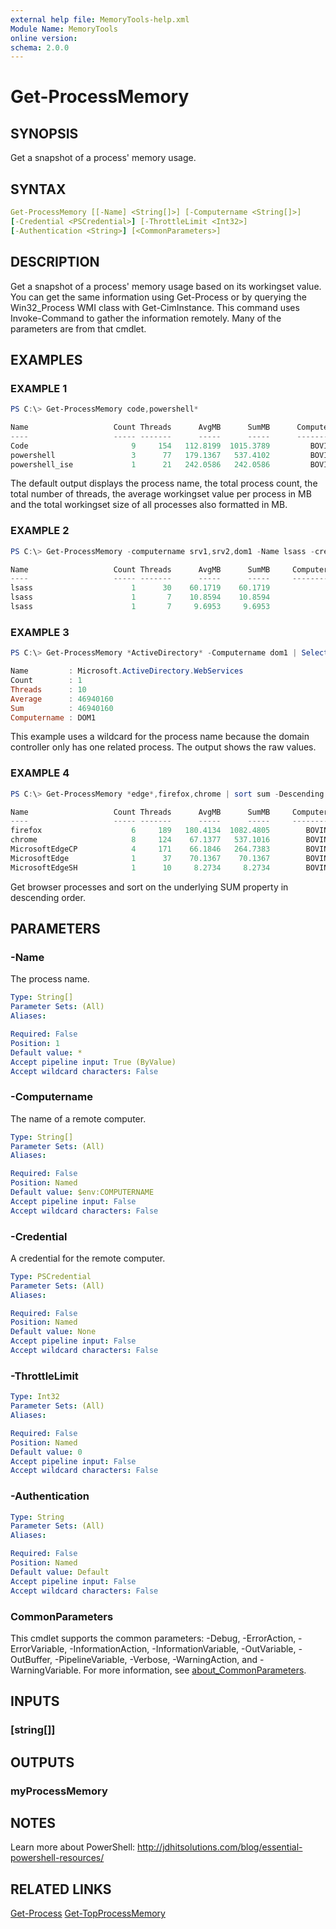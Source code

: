 ```yaml
---
external help file: MemoryTools-help.xml
Module Name: MemoryTools
online version:
schema: 2.0.0
---
```


# Get-ProcessMemory

## SYNOPSIS

Get a snapshot of a process' memory usage.

## SYNTAX

```yaml
Get-ProcessMemory [[-Name] <String[]>] [-Computername <String[]>]
[-Credential <PSCredential>] [-ThrottleLimit <Int32>]
[-Authentication <String>] [<CommonParameters>]
```

## DESCRIPTION

Get a snapshot of a process' memory usage based on its workingset value.
You can get the same information using Get-Process or by querying the Win32_Process WMI class with Get-CimInstance.
This command uses Invoke-Command to gather the information remotely.
Many of the parameters are from that cmdlet.

## EXAMPLES

### EXAMPLE 1

```powershell
PS C:\> Get-ProcessMemory code,powershell*

Name                   Count Threads      AvgMB      SumMB      Computername
----                   ----- -------      -----      -----      ------------
Code                       9     154   112.8199  1015.3789         BOVINE320
powershell                 3      77   179.1367   537.4102         BOVINE320
powershell_ise             1      21   242.0586   242.0586         BOVINE320
```

The default output displays the process name, the total process count, the total number of threads, the average workingset value per process in MB and the total workingset size of all processes also formatted in MB.

### EXAMPLE 2

```powershell
PS C:\> Get-ProcessMemory -computername srv1,srv2,dom1 -Name lsass -cred company\artd

Name                   Count Threads      AvgMB      SumMB     Computername
----                   ----- -------      -----      -----     ------------
lsass                      1      30    60.1719    60.1719             DOM1
lsass                      1       7    10.8594    10.8594             SRV1
lsass                      1       7     9.6953     9.6953             SRV2
```

### EXAMPLE 3

```powershell
PS C:\> Get-ProcessMemory *ActiveDirectory* -Computername dom1 | Select-Object *

Name         : Microsoft.ActiveDirectory.WebServices
Count        : 1
Threads      : 10
Average      : 46940160
Sum          : 46940160
Computername : DOM1
```

This example uses a wildcard for the process name because the domain controller only has one related process.
The output shows the raw values.

### EXAMPLE 4

```powershell
PS C:\> Get-ProcessMemory *edge*,firefox,chrome | sort sum -Descending

Name                   Count Threads      AvgMB      SumMB     Computername
----                   ----- -------      -----      -----     ------------
firefox                    6     189   180.4134  1082.4805        BOVINE320
chrome                     8     124    67.1377   537.1016        BOVINE320
MicrosoftEdgeCP            4     171    66.1846   264.7383        BOVINE320
MicrosoftEdge              1      37    70.1367    70.1367        BOVINE320
MicrosoftEdgeSH            1      10     8.2734     8.2734        BOVINE320
```

Get browser processes and sort on the underlying SUM property in descending order.

## PARAMETERS

### -Name

The process name.

```yaml
Type: String[]
Parameter Sets: (All)
Aliases:

Required: False
Position: 1
Default value: *
Accept pipeline input: True (ByValue)
Accept wildcard characters: False
```

### -Computername

The name of a remote computer.

```yaml
Type: String[]
Parameter Sets: (All)
Aliases:

Required: False
Position: Named
Default value: $env:COMPUTERNAME
Accept pipeline input: False
Accept wildcard characters: False
```

### -Credential

A credential for the remote computer.

```yaml
Type: PSCredential
Parameter Sets: (All)
Aliases:

Required: False
Position: Named
Default value: None
Accept pipeline input: False
Accept wildcard characters: False
```

### -ThrottleLimit

```yaml
Type: Int32
Parameter Sets: (All)
Aliases:

Required: False
Position: Named
Default value: 0
Accept pipeline input: False
Accept wildcard characters: False
```

### -Authentication

```yaml
Type: String
Parameter Sets: (All)
Aliases:

Required: False
Position: Named
Default value: Default
Accept pipeline input: False
Accept wildcard characters: False
```

### CommonParameters

This cmdlet supports the common parameters: -Debug, -ErrorAction, -ErrorVariable, -InformationAction, -InformationVariable, -OutVariable, -OutBuffer, -PipelineVariable, -Verbose, -WarningAction, and -WarningVariable. For more information, see [about_CommonParameters](http://go.microsoft.com/fwlink/?LinkID=113216).

## INPUTS

### [string[]]

## OUTPUTS

### myProcessMemory

## NOTES

Learn more about PowerShell: http://jdhitsolutions.com/blog/essential-powershell-resources/

## RELATED LINKS

[Get-Process]()
[Get-TopProcessMemory](Get-TopProcessMemory.md)
